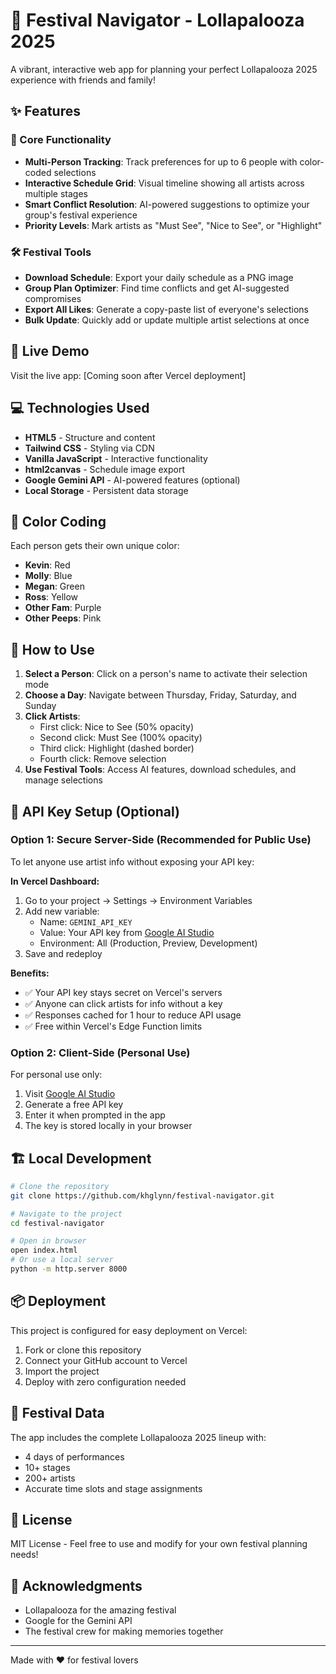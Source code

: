 # 🎪 Festival Navigator - Lollapalooza 2025

A vibrant, interactive web app for planning your perfect Lollapalooza 2025 experience with friends and family!

## ✨ Features

### 🎯 Core Functionality
- **Multi-Person Tracking**: Track preferences for up to 6 people with color-coded selections
- **Interactive Schedule Grid**: Visual timeline showing all artists across multiple stages
- **Smart Conflict Resolution**: AI-powered suggestions to optimize your group's festival experience
- **Priority Levels**: Mark artists as "Must See", "Nice to See", or "Highlight"

### 🛠️ Festival Tools
- **Download Schedule**: Export your daily schedule as a PNG image
- **Group Plan Optimizer**: Find time conflicts and get AI-suggested compromises
- **Export All Likes**: Generate a copy-paste list of everyone's selections
- **Bulk Update**: Quickly add or update multiple artist selections at once

## 🚀 Live Demo

Visit the live app: [Coming soon after Vercel deployment]

## 💻 Technologies Used

- **HTML5** - Structure and content
- **Tailwind CSS** - Styling via CDN
- **Vanilla JavaScript** - Interactive functionality
- **html2canvas** - Schedule image export
- **Google Gemini API** - AI-powered features (optional)
- **Local Storage** - Persistent data storage

## 🎨 Color Coding

Each person gets their own unique color:
- **Kevin**: Red
- **Molly**: Blue
- **Megan**: Green
- **Ross**: Yellow
- **Other Fam**: Purple
- **Other Peeps**: Pink

## 📱 How to Use

1. **Select a Person**: Click on a person's name to activate their selection mode
2. **Choose a Day**: Navigate between Thursday, Friday, Saturday, and Sunday
3. **Click Artists**: 
   - First click: Nice to See (50% opacity)
   - Second click: Must See (100% opacity)
   - Third click: Highlight (dashed border)
   - Fourth click: Remove selection
4. **Use Festival Tools**: Access AI features, download schedules, and manage selections

## 🔑 API Key Setup (Optional)

### Option 1: Secure Server-Side (Recommended for Public Use)

To let anyone use artist info without exposing your API key:

**In Vercel Dashboard:**
1. Go to your project → Settings → Environment Variables
2. Add new variable:
   - Name: `GEMINI_API_KEY`
   - Value: Your API key from [Google AI Studio](https://aistudio.google.com/app/apikey)
   - Environment: All (Production, Preview, Development)
3. Save and redeploy

**Benefits:**
- ✅ Your API key stays secret on Vercel's servers
- ✅ Anyone can click artists for info without a key
- ✅ Responses cached for 1 hour to reduce API usage
- ✅ Free within Vercel's Edge Function limits

### Option 2: Client-Side (Personal Use)

For personal use only:
1. Visit [Google AI Studio](https://aistudio.google.com/app/apikey)
2. Generate a free API key
3. Enter it when prompted in the app
4. The key is stored locally in your browser

## 🏗️ Local Development

```bash
# Clone the repository
git clone https://github.com/khglynn/festival-navigator.git

# Navigate to the project
cd festival-navigator

# Open in browser
open index.html
# Or use a local server
python -m http.server 8000
```

## 📦 Deployment

This project is configured for easy deployment on Vercel:

1. Fork or clone this repository
2. Connect your GitHub account to Vercel
3. Import the project
4. Deploy with zero configuration needed

## 🎵 Festival Data

The app includes the complete Lollapalooza 2025 lineup with:
- 4 days of performances
- 10+ stages
- 200+ artists
- Accurate time slots and stage assignments

## 📄 License

MIT License - Feel free to use and modify for your own festival planning needs!

## 🙏 Acknowledgments

- Lollapalooza for the amazing festival
- Google for the Gemini API
- The festival crew for making memories together

---

Made with ❤️ for festival lovers